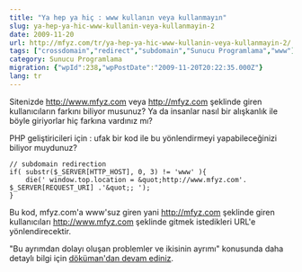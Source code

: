 ```yaml
---
title: "Ya hep ya hiç : www kullanın veya kullanmayın"
slug: ya-hep-ya-hic-www-kullanin-veya-kullanmayin-2
date: 2009-11-20
url: http://mfyz.com/tr/ya-hep-ya-hic-www-kullanin-veya-kullanmayin-2/
tags: ["crossdomain","redirect","subdomain","Sunucu Programlama","www"]
category: Sunucu Programlama
migration: {"wpId":238,"wpPostDate":"2009-11-20T20:22:35.000Z"}
lang: tr
---
```


Sitenizde http://www.mfyz.com veya http://mfyz.com şeklinde giren kullanıcıların farkını biliyor musunuz? Ya da insanlar nasıl bir alışkanlık ile böyle giriyorlar hiç farkına vardınız mı?

PHP geliştiricileri için : ufak bir kod ile bu yönlendirmeyi yapabileceğinizi biliyor muydunuz?
```
// subdomain redirection
if( substr($_SERVER[HTTP_HOST], 0, 3) != 'www' ){
	die(' window.top.location = &quot;http://www.mfyz.com'. $_SERVER[REQUEST_URI] .'&quot;; ');
}

```
Bu kod, mfyz.com'a www'suz giren yani http://mfyz.com şeklinde giren kullanıcıları http://www.mfyz.com şeklinde gitmek istedikleri URL'e yönlendirecektir.

"Bu ayrımdan dolayı oluşan problemler ve ikisinin ayrımı" konusunda daha detaylı bilgi için [döküman'dan devam ediniz](/ya-hep-ya-hic--www-kullanin-veya-kullanmayin/).